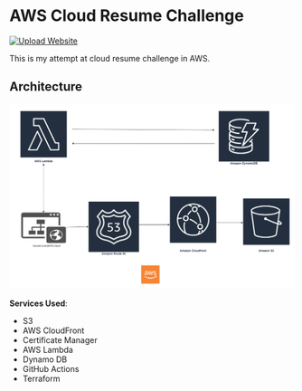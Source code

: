 # AWS Cloud Resume Challenge
[![Upload Website](https://github.com/rishabkumar7/aws-cloud-resume-challenge/actions/workflows/front-end-CICD.yml/badge.svg)](https://github.com/rishabkumar7/aws-cloud-resume-challenge/actions/workflows/front-end-CICD.yml)

This is my attempt at cloud resume challenge in AWS.


## Architecture

![Architecture Screenshot](./img/AWS-CloudResumeChallnge-Architecture.png.png)



**Services Used**:

- S3
- AWS CloudFront
- Certificate Manager
- AWS Lambda
- Dynamo DB
- GitHub Actions
- Terraform



